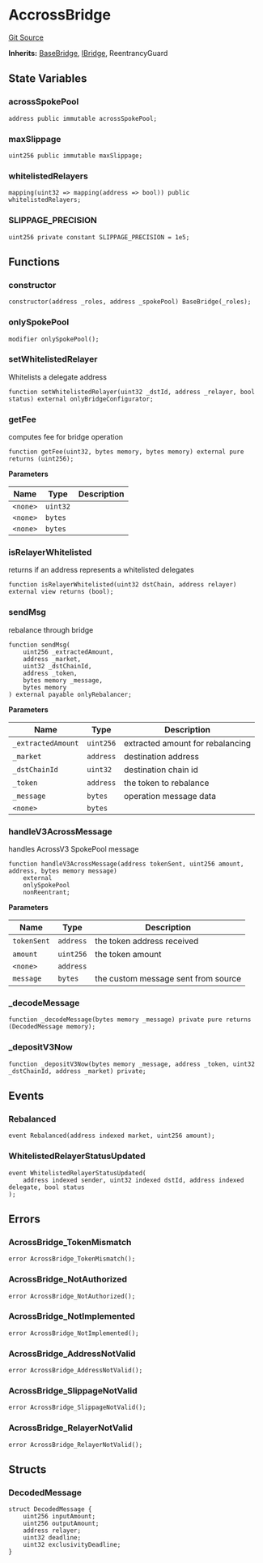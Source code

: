 # AccrossBridge
[Git Source](https://github.com/malda-protocol/malda-lending/blob/413dc9221d099e8e0b7a9a3f94769f4666aaf31b/src\rebalancer\bridges\AcrossBridge.sol)

**Inherits:**
[BaseBridge](/src\rebalancer\bridges\BaseBridge.sol\abstract.BaseBridge.md), [IBridge](/src\interfaces\IBridge.sol\interface.IBridge.md), ReentrancyGuard


## State Variables
### acrossSpokePool

```solidity
address public immutable acrossSpokePool;
```


### maxSlippage

```solidity
uint256 public immutable maxSlippage;
```


### whitelistedRelayers

```solidity
mapping(uint32 => mapping(address => bool)) public whitelistedRelayers;
```


### SLIPPAGE_PRECISION

```solidity
uint256 private constant SLIPPAGE_PRECISION = 1e5;
```


## Functions
### constructor


```solidity
constructor(address _roles, address _spokePool) BaseBridge(_roles);
```

### onlySpokePool


```solidity
modifier onlySpokePool();
```

### setWhitelistedRelayer

Whitelists a delegate address


```solidity
function setWhitelistedRelayer(uint32 _dstId, address _relayer, bool status) external onlyBridgeConfigurator;
```

### getFee

computes fee for bridge operation


```solidity
function getFee(uint32, bytes memory, bytes memory) external pure returns (uint256);
```
**Parameters**

|Name|Type|Description|
|----|----|-----------|
|`<none>`|`uint32`||
|`<none>`|`bytes`||
|`<none>`|`bytes`||


### isRelayerWhitelisted

returns if an address represents a whitelisted delegates


```solidity
function isRelayerWhitelisted(uint32 dstChain, address relayer) external view returns (bool);
```

### sendMsg

rebalance through bridge


```solidity
function sendMsg(
    uint256 _extractedAmount,
    address _market,
    uint32 _dstChainId,
    address _token,
    bytes memory _message,
    bytes memory
) external payable onlyRebalancer;
```
**Parameters**

|Name|Type|Description|
|----|----|-----------|
|`_extractedAmount`|`uint256`|extracted amount for rebalancing|
|`_market`|`address`|destination address|
|`_dstChainId`|`uint32`|destination chain id|
|`_token`|`address`|the token to rebalance|
|`_message`|`bytes`|operation message data|
|`<none>`|`bytes`||


### handleV3AcrossMessage

handles AcrossV3 SpokePool message


```solidity
function handleV3AcrossMessage(address tokenSent, uint256 amount, address, bytes memory message)
    external
    onlySpokePool
    nonReentrant;
```
**Parameters**

|Name|Type|Description|
|----|----|-----------|
|`tokenSent`|`address`|the token address received|
|`amount`|`uint256`|the token amount|
|`<none>`|`address`||
|`message`|`bytes`|the custom message sent from source|


### _decodeMessage


```solidity
function _decodeMessage(bytes memory _message) private pure returns (DecodedMessage memory);
```

### _depositV3Now


```solidity
function _depositV3Now(bytes memory _message, address _token, uint32 _dstChainId, address _market) private;
```

## Events
### Rebalanced

```solidity
event Rebalanced(address indexed market, uint256 amount);
```

### WhitelistedRelayerStatusUpdated

```solidity
event WhitelistedRelayerStatusUpdated(
    address indexed sender, uint32 indexed dstId, address indexed delegate, bool status
);
```

## Errors
### AcrossBridge_TokenMismatch

```solidity
error AcrossBridge_TokenMismatch();
```

### AcrossBridge_NotAuthorized

```solidity
error AcrossBridge_NotAuthorized();
```

### AcrossBridge_NotImplemented

```solidity
error AcrossBridge_NotImplemented();
```

### AcrossBridge_AddressNotValid

```solidity
error AcrossBridge_AddressNotValid();
```

### AcrossBridge_SlippageNotValid

```solidity
error AcrossBridge_SlippageNotValid();
```

### AcrossBridge_RelayerNotValid

```solidity
error AcrossBridge_RelayerNotValid();
```

## Structs
### DecodedMessage

```solidity
struct DecodedMessage {
    uint256 inputAmount;
    uint256 outputAmount;
    address relayer;
    uint32 deadline;
    uint32 exclusivityDeadline;
}
```

